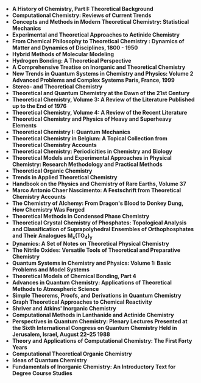 


<ul>
  
 <li><b><a target="_blank" href="https://github.com/manjunath5496/Theoretical-Chemistry-Books/blob/master/tch(1).pdf" style="text-decoration:none;">A History of Chemistry, Part I: Theoretical Background</a></b></li>
  
<li><b><a target="_blank" href="https://github.com/manjunath5496/Theoretical-Chemistry-Books/blob/master/tch(2).pdf" style="text-decoration:none;">Computational Chemistry: Reviews of Current Trends</a></b></li>

<li><b><a target="_blank" href="https://github.com/manjunath5496/Theoretical-Chemistry-Books/blob/master/tch(3).pdf" style="text-decoration:none;">Concepts and Methods in Modern Theoretical Chemistry: Statistical Mechanics </a></b></li>                         
  <li><b><a target="_blank" href="https://github.com/manjunath5496/Theoretical-Chemistry-Books/blob/master/tch(4).pdf" style="text-decoration:none;">Experimental and Theoretical Approaches to Actinide Chemistry</a></b></li>
  
 <li><b><a target="_blank" href="https://github.com/manjunath5496/Theoretical-Chemistry-Books/blob/master/tch(5).pdf" style="text-decoration:none;">From Chemical Philosophy to Theoretical Chemistry : Dynamics of Matter and Dynamics of Disciplines, 1800 - 1950 </a></b></li>  
 
   <li><b><a target="_blank" href="https://github.com/manjunath5496/Theoretical-Chemistry-Books/blob/master/tch(6).pdf" style="text-decoration:none;">Hybrid Methods of Molecular Modeling </a></b></li>  
                                             

 <li><b><a target="_blank" href="https://github.com/manjunath5496/Theoretical-Chemistry-Books/blob/master/tch(7).pdf" style="text-decoration:none;">Hydrogen Bonding: A Theoretical Perspective</a></b></li>

  
<li><b><a target="_blank" href="https://github.com/manjunath5496/Theoretical-Chemistry-Books/blob/master/tch(8).pdf" style="text-decoration:none;">A Comprehensive Treatise on Inorganic and Theoretical Chemistry</a></b></li>
<li><b><a target="_blank" href="https://github.com/manjunath5496/Theoretical-Chemistry-Books/blob/master/tch(9).pdf" style="text-decoration:none;">New Trends in Quantum Systems in Chemistry and Physics: Volume 2 Advanced Problems and Complex Systems Paris, France, 1999</a></b></li>

  <li><b><a target="_blank" href="https://github.com/manjunath5496/Theoretical-Chemistry-Books/blob/master/tch(10).pdf" style="text-decoration:none;">Stereo- and Theoretical Chemistry</a></b></li>  
                                             

 <li><b><a target="_blank" href="https://github.com/manjunath5496/Theoretical-Chemistry-Books/blob/master/tch(11).pdf" style="text-decoration:none;">Theoretical and Quantum Chemistry at the Dawn of the 21st Century</a></b></li>

  
<li><b><a target="_blank" href="https://github.com/manjunath5496/Theoretical-Chemistry-Books/blob/master/tch(12).pdf" style="text-decoration:none;">Theoretical Chemistry, Volume 3: A Review of the Literature Published up to the End of 1976</a></b></li>
<li><b><a target="_blank" href="https://github.com/manjunath5496/Theoretical-Chemistry-Books/blob/master/tch(13).pdf" style="text-decoration:none;">Theoretical Chemistry, Volume 4: A Review of the Recent Literature</a></b></li>


  
<li><b><a target="_blank" href="https://github.com/manjunath5496/Theoretical-Chemistry-Books/blob/master/tch(14).pdf" style="text-decoration:none;">Theoretical Chemistry and Physics of Heavy and Superheavy Elements</a></b></li>
<li><b><a target="_blank" href="https://github.com/manjunath5496/Theoretical-Chemistry-Books/blob/master/tch(15).pdf" style="text-decoration:none;">Theoretical Chemistry I: Quantum Mechanics</a></b></li>

<li><b><a target="_blank" href="https://github.com/manjunath5496/Theoretical-Chemistry-Books/blob/master/tch(16).pdf" style="text-decoration:none;">Theoretical Chemistry in Belgium: A Topical Collection from Theoretical Chemistry Accounts</a></b></li>

  
  
  
<li><b><a target="_blank" href="https://github.com/manjunath5496/Theoretical-Chemistry-Books/blob/master/tch(17).pdf" style="text-decoration:none;">Theoretical Chemistry: Periodicities in Chemistry and Biology </a></b></li>
<li><b><a target="_blank" href="https://github.com/manjunath5496/Theoretical-Chemistry-Books/blob/master/tch(18).pdf" style="text-decoration:none;">Theoretical Models and Experimental Approaches in Physical Chemistry: Research Methodology and Practical Methods</a></b></li>

<li><b><a target="_blank" href="https://github.com/manjunath5496/Theoretical-Chemistry-Books/blob/master/tch(19).pdf" style="text-decoration:none;">Theoretical Organic Chemistry</a></b></li>

  
<li><b><a target="_blank" href="https://github.com/manjunath5496/Theoretical-Chemistry-Books/blob/master/tch(20).pdf" style="text-decoration:none;">Trends in Applied Theoretical Chemistry</a></b></li>
<li><b><a target="_blank" href="https://github.com/manjunath5496/Theoretical-Chemistry-Books/blob/master/tch(21).pdf" style="text-decoration:none;">Handbook on the Physics and Chemistry of Rare Earths, Volume 37</a></b></li>

<li><b><a target="_blank" href="https://github.com/manjunath5496/Theoretical-Chemistry-Books/blob/master/tch(22).pdf" style="text-decoration:none;">Marco Antonio Chaer Nascimento: A Festschrift from Theoretical Chemistry Accounts </a></b></li>

<li><b><a target="_blank" href="https://github.com/manjunath5496/Theoretical-Chemistry-Books/blob/master/tch(23).pdf" style="text-decoration:none;">The Chemistry of Alchemy: From Dragon's Blood to Donkey Dung, How Chemistry Was Forged</a></b></li>
<li><b><a target="_blank" href="https://github.com/manjunath5496/Theoretical-Chemistry-Books/blob/master/tch(24).pdf" style="text-decoration:none;">Theoretical Methods in Condensed Phase Chemistry</a></b></li>

<li><b><a target="_blank" href="https://github.com/manjunath5496/Theoretical-Chemistry-Books/blob/master/tch(25).pdf" style="text-decoration:none;">Theoretical Crystal Chemistry of Phosphates: Topological Analysis and Classification of Suprapolyhedral Ensembles of Orthophosphates and Their Analogues M<sub>x</sub>(TO<sub>4</sub>)<sub>y</sub></a></b></li>

<li><b><a target="_blank" href="https://github.com/manjunath5496/Theoretical-Chemistry-Books/blob/master/tch(26).pdf" style="text-decoration:none;">Dynamics: A Set of Notes on Theoretical Physical Chemistry</a></b></li>

<li><b><a target="_blank" href="https://github.com/manjunath5496/Theoretical-Chemistry-Books/blob/master/tch(27).pdf" style="text-decoration:none;">The Nitrile Oxides: Versatile Tools of Theoretical and Preparative Chemistry </a></b></li>

<li><b><a target="_blank" href="https://github.com/manjunath5496/Theoretical-Chemistry-Books/blob/master/tch(28).pdf" style="text-decoration:none;">Quantum Systems in Chemistry and Physics: Volume 1: Basic Problems and Model Systems</a></b></li>
<li><b><a target="_blank" href="https://github.com/manjunath5496/Theoretical-Chemistry-Books/blob/master/tch(29).pdf" style="text-decoration:none;">Theoretical Models of Chemical Bonding, Part 4</a></b></li>

<li><b><a target="_blank" href="https://github.com/manjunath5496/Theoretical-Chemistry-Books/blob/master/tch(30).pdf" style="text-decoration:none;">Advances in Quantum Chemistry: Applications of Theoretical Methods to Atmospheric Science</a></b></li>

<li><b><a target="_blank" href="https://github.com/manjunath5496/Theoretical-Chemistry-Books/blob/master/tch(31).pdf" style="text-decoration:none;">Simple Theorems, Proofs, and Derivations in Quantum Chemistry </a></b></li>

<li><b><a target="_blank" href="https://github.com/manjunath5496/Theoretical-Chemistry-Books/blob/master/tch(32).pdf" style="text-decoration:none;">Graph Theoretical Approaches to Chemical Reactivity</a></b></li>
<li><b><a target="_blank" href="https://github.com/manjunath5496/Theoretical-Chemistry-Books/blob/master/tch(33).pdf" style="text-decoration:none;">Shriver and Atkins' Inorganic Chemistry</a></b></li>

<li><b><a target="_blank" href="https://github.com/manjunath5496/Theoretical-Chemistry-Books/blob/master/tch(34).pdf" style="text-decoration:none;">Computational Methods in Lanthanide and Actinide Chemistry</a></b></li>

<li><b><a target="_blank" href="https://github.com/manjunath5496/Theoretical-Chemistry-Books/blob/master/tch(35).pdf" style="text-decoration:none;">Perspectives in Quantum Chemistry: Plenary Lectures Presented at the Sixth International Congress on Quantum Chemistry Held in Jerusalem, Israel, August 22–25 1988 </a></b></li>

<li><b><a target="_blank" href="https://github.com/manjunath5496/Theoretical-Chemistry-Books/blob/master/tch(36).pdf" style="text-decoration:none;">Theory and Applications of Computational Chemistry: The First Forty Years</a></b></li>
<li><b><a target="_blank" href="https://github.com/manjunath5496/Theoretical-Chemistry-Books/blob/master/tch(37).pdf" style="text-decoration:none;">Computational Theoretical Organic Chemistry</a></b></li>

<li><b><a target="_blank" href="https://github.com/manjunath5496/Theoretical-Chemistry-Books/blob/master/tch(38).pdf" style="text-decoration:none;">Ideas of Quantum Chemistry</a></b></li>
<li><b><a target="_blank" href="https://github.com/manjunath5496/Theoretical-Chemistry-Books/blob/master/tch(39).pdf" style="text-decoration:none;">Fundamentals of Inorganic Chemistry: An Introductory Text for Degree Course Studies </a></b></li>










</ul>



